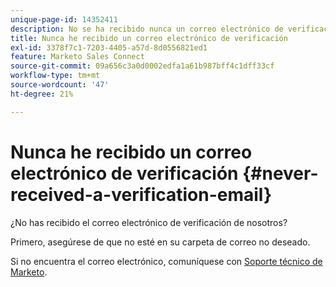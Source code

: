 ```yaml
---
unique-page-id: 14352411
description: No se ha recibido nunca un correo electrónico de verificación - Documentos de Marketo - Documentación del producto
title: Nunca he recibido un correo electrónico de verificación
exl-id: 3378f7c1-7203-4405-a57d-8d0556821ed1
feature: Marketo Sales Connect
source-git-commit: 09a656c3a0d0002edfa1a61b987bff4c1dff33cf
workflow-type: tm+mt
source-wordcount: '47'
ht-degree: 21%

---
```


# Nunca he recibido un correo electrónico de verificación {#never-received-a-verification-email}

¿No has recibido el correo electrónico de verificación de nosotros?

Primero, asegúrese de que no esté en su carpeta de correo no deseado.

Si no encuentra el correo electrónico, comuníquese con [Soporte técnico de Marketo](https://nation.marketo.com/t5/Support/ct-p/Support).
